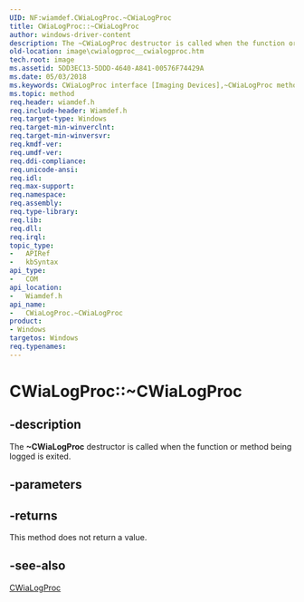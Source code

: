 ```yaml
---
UID: NF:wiamdef.CWiaLogProc.~CWiaLogProc
title: CWiaLogProc::~CWiaLogProc
author: windows-driver-content
description: The ~CWiaLogProc destructor is called when the function or method being logged is exited.
old-location: image\cwialogproc__cwialogproc.htm
tech.root: image
ms.assetid: 5DD3EC13-5DDD-4640-A841-00576F74429A
ms.date: 05/03/2018
ms.keywords: CWiaLogProc interface [Imaging Devices],~CWiaLogProc method, CWiaLogProc.~CWiaLogProc, CWiaLogProc::~CWiaLogProc, image.cwialogproc__cwialogproc, wiamdef/CWiaLogProc::~CWiaLogProc, ~CWiaLogProc, ~CWiaLogProc method [Imaging Devices], ~CWiaLogProc method [Imaging Devices],CWiaLogProc interface
ms.topic: method
req.header: wiamdef.h
req.include-header: Wiamdef.h
req.target-type: Windows
req.target-min-winverclnt: 
req.target-min-winversvr: 
req.kmdf-ver: 
req.umdf-ver: 
req.ddi-compliance: 
req.unicode-ansi: 
req.idl: 
req.max-support: 
req.namespace: 
req.assembly: 
req.type-library: 
req.lib: 
req.dll: 
req.irql: 
topic_type:
-	APIRef
-	kbSyntax
api_type:
-	COM
api_location:
-	Wiamdef.h
api_name:
-	CWiaLogProc.~CWiaLogProc
product:
- Windows
targetos: Windows
req.typenames: 
---
```


# CWiaLogProc::~CWiaLogProc


## -description


The <b>~CWiaLogProc</b> destructor is called when the function or method being logged is exited.


## -parameters








## -returns



This method does not return a value.




## -see-also




<a href="https://msdn.microsoft.com/library/windows/hardware/mt844724">CWiaLogProc</a>
 

 

